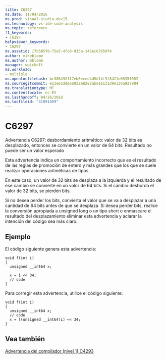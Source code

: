 ```yaml
---
title: C6297
ms.date: 11/04/2016
ms.prod: visual-studio-dev15
ms.technology: vs-ide-code-analysis
ms.topic: reference
f1_keywords:
- C6297
helpviewer_keywords:
- C6297
ms.assetid: 17b585f0-75e5-4fc0-935a-143ec67659f4
author: mikeblome
ms.author: mblome
manager: wpickett
ms.workload:
- multiple
ms.openlocfilehash: bc386492117eb6eced4d5d14f9f8421e06351052
ms.sourcegitcommit: e13e61ddea6032a8282abe16131d9e136a927984
ms.translationtype: MT
ms.contentlocale: es-ES
ms.lasthandoff: 04/26/2018
ms.locfileid: "31891459"
---
```

# <a name="c6297"></a>C6297
Advertencia C6297: desbordamiento aritmético: valor de 32 bits es desplazado, entonces se convierte en un valor de 64 bits. Resultado no puede ser un valor esperado

 Esta advertencia indica un comportamiento incorrecto que es el resultado de las reglas de promoción de entero y más grandes que los que se suele realizar operaciones aritméticas de tipos.

 En este caso, un valor de 32 bits se desplaza a la izquierda y el resultado de ese cambio se convierte en un valor de 64 bits. Si el cambio desborda el valor de 32 bits, se pierden bits.

 Si no desea perder los bits, convierta el valor que se va a desplazar a una cantidad de 64 bits antes de que se desplaza. Si desea perder bits, realice la conversión apropiada a unsigned long o un tipo short o enmascare el resultado del desplazamiento eliminar esta advertencia y aclarar la intención del código sea más claro.

## <a name="example"></a>Ejemplo
 El código siguiente genera esta advertencia:

```
void f(int i)
{
  unsigned __int64 x;

  x = i << 34;
  // code
}
```

 Para corregir esta advertencia, utilice el código siguiente:

```
void f(int i)
{
  unsigned __int64 x;
  // code
  x = ((unsigned __int64)i) << 34;
}
```

## <a name="see-also"></a>Vea también
 [Advertencia del compilador (nivel 1) C4293](/cpp/error-messages/compiler-warnings/compiler-warning-level-1-c4293)